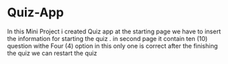 # Quiz-App
In this Mini Project i created  Quiz app at the starting page we have to insert  the information  for starting the quiz . in second page it contain ten (10) question withe Four (4) option in this only one is correct after the finishing the quiz we can restart the quiz  
